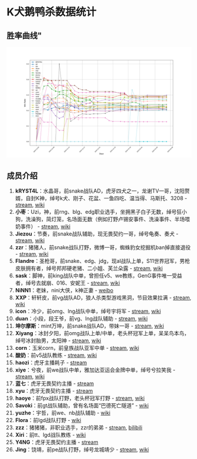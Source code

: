 # K犬鹅鸭杀数据统计

## 胜率曲线"

![winCurve](image/winCurve.png)

## 成员介绍

1. **kRYST4L**：水晶哥，前snake战队AD，虎牙四犬之一，龙谢TV一哥，沈阳赘婿，自封K神，绰号k犬、刚子、花盆、一鱼四吃、温当得、马斯托、3208 - [stream](https://www.huya.com/222523), [wiki](https://lol.fandom.com/wiki/KRYST4L)
2. **小枣**：Uzi，神，前rng、blg、edg职业选手，坐拥黑子白子无数，绰号狂小狗，洗澡狗，简灯笼，名场面无数（例如打野卢锡安事件、洗澡事件、半场喂奶事件） - [stream](https://www.huya.com/uzi), [wiki](https://lol.fandom.com/wiki/Uzi_(Jian_Zi-Hao))
3. **Jiezou**：节奏，前snake战队辅助，现无畏契约一哥，绰号龟奏、奏犬 - [stream](https://www.huya.com/loljiezou), [wiki](https://lol.fandom.com/wiki/JieZou)
4. **zzr**：猪猪人，前snake战队打野，微博一哥，蜘蛛豹女挖掘机ban掉直接退役 - [stream](https://www.huya.com/26816828), [wiki](https://lol.fandom.com/wiki/Zzr)
5. **Flandre**：圣枪哥，前snake、edg、jdg，现al战队上单，S11世界冠军，男枪皮肤拥有者，绰号邦邦硬老猪、二小姐、芙兰朵露 - [stream](https://www.huya.com/913004), [wiki](https://lol.fandom.com/wiki/Flandre)
6. **sask**：脚神，前king战队中单，曾担任v5、we教练，GenG事件唯一受益者，绰号去就崩、016、安妮王 - [stream](https://www.huya.com/06016sask), [wiki](https://lol.fandom.com/wiki/Sask)
7. **NiNN1**：老妹，nini大侠，k神正妻 - [weibo](https://m.weibo.cn/u/1649056764?luicode=10000011&lfid=231583)
8. **XXP**：轩轩皮，前vg战队AD，狼人杀类型游戏黑洞，节目效果拉满 - [stream](https://www.huya.com/317946), [wiki](https://lol.fandom.com/wiki/XuanXuanPi)
9. **icon**：冷少，前omg、lng战队中单，绰号宇将军 - [stream](https://www.douyu.com/96555), [wiki](https://lol.fandom.com/wiki/ICON)
10. **duan**：小段，段王爷，前vg、lng战队辅助 - [stream](https://www.huya.com/146932), [wiki](https://lol.fandom.com/wiki/Duan)
11. **坤尔摩斯**：mint万坤，前snake战队AD，带妹一哥 - [stream](https://www.huya.com/775178), [wiki](https://lol.fandom.com/wiki/Mint)
12. **Xiyang**：冰封夕阳，前omg战队上单/中单，老头杯冠军上单，呆呆鸟本鸟，绰号冰封胎男，太阳神 - [stream](https://www.huya.com/598354), [wiki](https://lol.fandom.com/wiki/Xiyang)
13. **corn**：玉米corn，前皇族战队亚军中单 - [stream](https://www.huya.com/328037), [wiki](https://lol.fandom.com/wiki/Corn_(Lei_Wen))
14. **酸奶**：前v5战队教练 - [stream](https://www.huya.com/28873985), [wiki](https://lol.fandom.com/wiki/Suannai)
15. **haozi**：虎牙主播耗子 - [stream](https://www.huya.com/10154685)
16. **xiye**：兮夜，前we战队中单，雅加达亚运会金牌中单，绰号兮拉笑我 - [stream](https://www.douyu.com/12267?dyshid=5eade5c-4bdd21670ee133cd83df178a00011701&dyshci=1), [wiki](https://lol.fandom.com/wiki/Xiye)
17. **蓝七**：虎牙无畏契约主播 - [stream](https://www.huya.com/126798)
18. **xyu**：虎牙无畏契约主播 - [stream](https://www.huya.com/134276)
19. **haoye**：前fpx战队打野，老头杯冠军打野 - [stream](https://www.huya.com/30055843), [wiki](https://lol.fandom.com/wiki/Haoye)
20. **Savoki**：前gt战队辅助，曾有名场面“巴德死亡隧道” - [wiki](https://lol.fandom.com/wiki/Savoki)
21. **yuzhe**：宇哲，前we、nb战队辅助 - [wiki](https://lol.fandom.com/wiki/YuZhe)
22. **Flora**：前lgd战队打野 - [wiki](https://lol.fandom.com/wiki/Flora)
23. **zzz**：猪猪猪，非职业选手，zzr的弟弟 - [stream](https://www.huya.com/20279159), [bilibili](https://space.bilibili.com/292170688?spm_id_from=333.337.0.0)
24. **Xiri**：前tt、lgd战队教练 - [wiki](https://lol.fandom.com/wiki/X1ri)
25. **Y4NG**：虎牙无畏契约主播 - [stream](https://www.huya.com/127452)
26. **Jing**：饶靖，前pe战队打野，绰号龙城靖少 - [stream](https://www.douyu.com/138155), [wiki](https://lol.fandom.com/wiki/Jing_(Rao_Jing))
